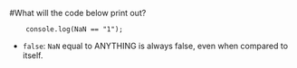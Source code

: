 #What will the code below print out?
```
    console.log(NaN == "1");
```
* `false`: `NaN` equal to ANYTHING is always false, even when compared to itself.